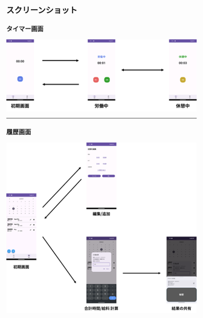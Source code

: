 ## スクリーンショット

### タイマー画面
![timerView image](images/timerView.png)

---

### 履歴画面
![alt text](images/calendarView.png)